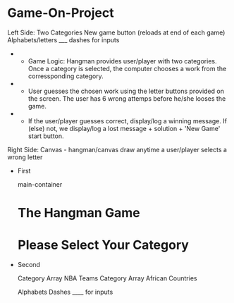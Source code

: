 # Game-On-Project

Left Side:
Two Categories 
New game button (reloads at end of each game)
Alphabets/letters
___ dashes for inputs 

* * Game Logic: Hangman provides user/player with two categories. Once a category is selected, the computer chooses a work from the corressponding category.
* * User guesses the chosen work using the letter buttons provided on the screen. The user has 6 wrong attemps before he/she looses the game. 
* * If the user/player guesses correct, display/log a winning message. If (else) not, we display/log a lost message + solution + 'New Game' start button. 

Right Side:
Canvas - hangman/canvas draw anytime a user/player selects a wrong letter


* First <div>main-container</div>

    <h1>The Hangman Game</h1>
    <h1>Please Select Your Category</h1>

* Second <div></div>
    Category Array NBA Teams
    Category Array African Countries 

    Alphabets 
    Dashes ____ for inputs 





